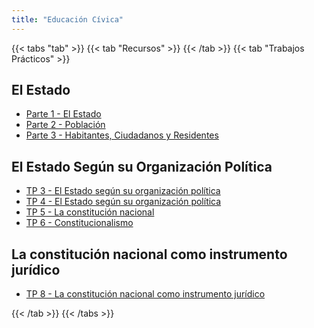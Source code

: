 ```yaml
---
title: "Educación Cívica"
---
```


{{< tabs "tab" >}}
{{< tab "Recursos" >}}
{{< /tab >}}
{{< tab "Trabajos Prácticos" >}}

## El Estado
- <a href="https://drive.google.com/open?id=1K_3m-EljaSj17ZvYstPLa_5LPIC5T9MG" target="_blank">Parte 1 - El Estado</a>
- <a href="https://drive.google.com/file/d/1crgpoECOmgr42Zv9-9DMbmOcqvm9jRxE/view" target="_blank">Parte 2 - Población</a>
- <a href="https://drive.google.com/file/d/1PbmeVpeVX7rsnSGgK8mNRyJJjnxynHo5/view" target="_blank">Parte 3 - Habitantes, Ciudadanos y Residentes</a>

## El Estado Según su Organización Política
- <a href="https://drive.google.com/file/d/1sSSRUHF3cxzIg8M9pHeNxHMyEQOKhk8I/view" target="_blank">TP 3 - El Estado según su organización política</a>
- <a href="https://drive.google.com/file/d/18Q4s67HIh3j-668mQaG8q8uEV1IH9Tun/view" target="_blank">TP 4 - El Estado según su organización política</a>
- <a href="https://drive.google.com/file/d/1IY7XInJPj5Bp2vUakvDcHCNK5OFNkYrm/view" target="_blank">TP 5 - La constitución nacional</a>
- <a href="https://drive.google.com/file/d/15uDkWW8O-OgLrfg2NgtLbdVpazTxotZv/view" target="_blank">TP 6 - Constitucionalismo</a>

## La constitución nacional como instrumento jurídico
- <a href="https://drive.google.com/file/d/1cP87tmSVadhAU_9USFsZ5hY5QvegL07j/view" target="_blank">TP 8 - La constitución nacional como instrumento jurídico</a>

{{< /tab >}}
{{< /tabs >}}

